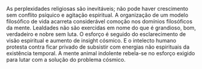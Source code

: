 ﻿As perplexidades religiosas são inevitáveis; não pode haver crescimento sem conflito psíquico e agitação espiritual. A organização de um modelo filosófico de vida acarreta considerável comoção nos domínios filosóficos da mente. Lealdades não são exercidas em nome do que é grandioso, bom, verdadeiro e nobre sem luta. O esforço é seguido do esclarecimento de visão espiritual e  aumento de insight cósmico. E o intelecto humano protesta contra ficar privado de subsistir com energias não espirituais da existência temporal. A mente animal indolente rebela-se no esforço exigido para lutar com a solução do problema cósmico.
